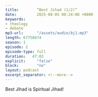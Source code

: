 ```yaml
---
title:        “Best Jihad (1/2)”
date:         2025-08-05 00:24:08 +0800
keywords:
- theology
- debate
mp3-url:      "/assets/audio/bj1.mp3"
length: 67750474
season: 1
episode: 2
episode-type: full
duration:   47:03
explicit:     "false"
block:        "no" 
layout: podcast
excerpt_separator: <!--more-->
---
```

Best Jihad is Spiritual Jihad!
<!--more-->

